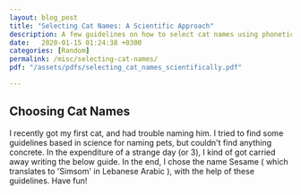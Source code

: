 ```yaml
---
layout: blog_post
title: "Selecting Cat Names: A Scientific Approach"
description: A few guidelines on how to select cat names using phonetic rules, psychology, and a quick auditory analysis.
date:   2020-01-15 01:24:38 +0300
categories: [Random]
permalink: /misc/selecting-cat-names/
pdf: "/assets/pdfs/selecting_cat_names_scientifically.pdf"

---
```


## Choosing Cat Names

I recently got my first cat, and had trouble naming him. I tried to find some guidelines based in science for naming pets, but couldn't find anything concrete. In the expenditure of a strange day (or 3), I kind of got carried away writing the below guide. In the end, I chose the name Sesame ( which translates to 'Simsom' in Lebanese Arabic ), with the help of these guidelines. Have fun!